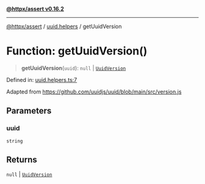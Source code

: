 [**@httpx/assert v0.16.2**](../../README.md)

***

[@httpx/assert](../../README.md) / [uuid.helpers](../README.md) / getUuidVersion

# Function: getUuidVersion()

> **getUuidVersion**(`uuid`): `null` \| [`UuidVersion`](../../uuid.types/type-aliases/UuidVersion.md)

Defined in: [uuid.helpers.ts:7](https://github.com/belgattitude/httpx/blob/7682ae8e8bf25ac4dbe7ea6b3b3dbe40b897e70c/packages/assert/src/uuid.helpers.ts#L7)

Adapted from https://github.com/uuidjs/uuid/blob/main/src/version.js

## Parameters

### uuid

`string`

## Returns

`null` \| [`UuidVersion`](../../uuid.types/type-aliases/UuidVersion.md)
